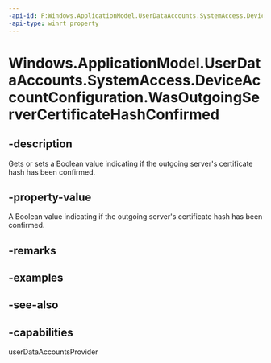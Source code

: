 ```yaml
---
-api-id: P:Windows.ApplicationModel.UserDataAccounts.SystemAccess.DeviceAccountConfiguration.WasOutgoingServerCertificateHashConfirmed
-api-type: winrt property
---
```


<!-- Property syntax
public bool WasOutgoingServerCertificateHashConfirmed { get;  set; }
-->

# Windows.ApplicationModel.UserDataAccounts.SystemAccess.DeviceAccountConfiguration.WasOutgoingServerCertificateHashConfirmed

## -description
Gets or sets a Boolean value indicating if the outgoing server's certificate hash has been confirmed.

## -property-value
A Boolean value indicating if the outgoing server's certificate hash has been confirmed.

## -remarks

## -examples

## -see-also


## -capabilities
userDataAccountsProvider